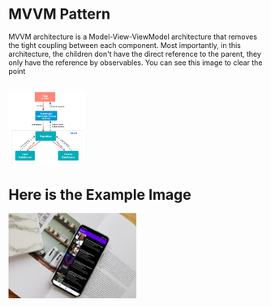 # MVVM Pattern

MVVM architecture is a Model-View-ViewModel architecture that removes the tight coupling between each component. Most importantly, in this architecture, the children don't have the direct reference to the parent, they only have the reference by observables.
You can see this image to clear the point

<br/>
<img src="/assets/mvvm.png" alt="drawing" width="30%" alt="My cool Screenshots"/>


# Here is the Example Image
<img src="/assets/processed.jpg" alt="drawing" width="50%" height="50%" alt="My cool Screenshots"/>
